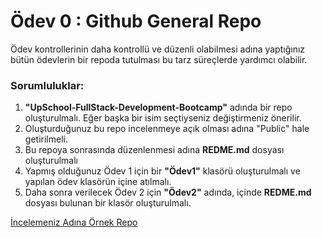 # Ödev 0 : Github General Repo

Ödev kontrollerinin daha kontrollü ve düzenli olabilmesi adına yaptığınız bütün ödevlerin bir repoda tutulması bu tarz süreçlerde yardımcı olabilir.


### Sorumluluklar:

1. **"UpSchool-FullStack-Development-Bootcamp"** adında bir repo oluşturulmalı. Eğer başka bir isim seçtiyseniz değiştirmeniz önerilir.
2. Oluşturduğunuz bu repo incelenmeye açık olması adına "Public" hale getirilmeli.
3. Bu repoya sonrasında düzenlenmesi adına **REDME.md** dosyası oluşturulmalı
4. Yapmış olduğunuz Ödev 1 için bir **"Ödev1"** klasörü oluşturulmalı ve yapılan ödev klasörün içine atılmalı.
5. Daha sonra verilecek Ödev 2 için **"Ödev2"** adında, içinde **REDME.md** dosyası bulunan bir klasör oluşturulmalı.


[İncelemeniz Adına Örnek Repo](https://github.com/serkanalc/UpSchool-FullStack-Development-Bootcamp)
